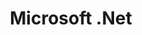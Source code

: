 ---
images:
- microsoft_dotnet-icon.svg
- microsoft_dotnet-vertical.png
- microsoft_dotnet-ar21.svg
- microsoft_dotnet-vertical.svg
- microsoft_dotnet-horizontal.svg
- microsoft_dotnet-horizontal.png
logohandle: microsoft_dotnet
skipped: 2
sort: microsoft_dotnet
title: Microsoft .Net
website: http://www.microsoft.com/net
---